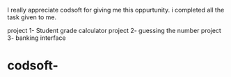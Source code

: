 I really appreciate codsoft for giving me this oppurtunity.
i completed all the task given to me.


project 1- Student grade calculator
project 2- guessing the number
project 3- banking interface
# codsoft-
